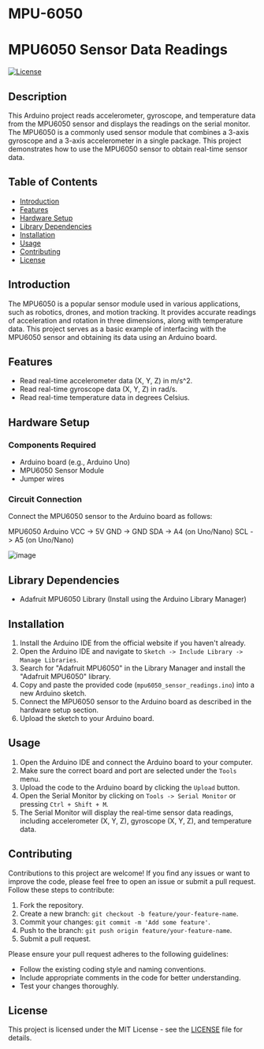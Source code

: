 # MPU-6050

# MPU6050 Sensor Data Readings

[![License](https://img.shields.io/badge/License-MIT-blue.svg)](https://opensource.org/licenses/MIT)

## Description

This Arduino project reads accelerometer, gyroscope, and temperature data from the MPU6050 sensor and displays the readings on the serial monitor. The MPU6050 is a commonly used sensor module that combines a 3-axis gyroscope and a 3-axis accelerometer in a single package. This project demonstrates how to use the MPU6050 sensor to obtain real-time sensor data.

## Table of Contents

- [Introduction](#introduction)
- [Features](#features)
- [Hardware Setup](#hardware-setup)
- [Library Dependencies](#library-dependencies)
- [Installation](#installation)
- [Usage](#usage)
- [Contributing](#contributing)
- [License](#license)

## Introduction

The MPU6050 is a popular sensor module used in various applications, such as robotics, drones, and motion tracking. It provides accurate readings of acceleration and rotation in three dimensions, along with temperature data. This project serves as a basic example of interfacing with the MPU6050 sensor and obtaining its data using an Arduino board.

## Features

- Read real-time accelerometer data (X, Y, Z) in m/s^2.
- Read real-time gyroscope data (X, Y, Z) in rad/s.
- Read real-time temperature data in degrees Celsius.

## Hardware Setup

### Components Required

- Arduino board (e.g., Arduino Uno)
- MPU6050 Sensor Module
- Jumper wires

### Circuit Connection

Connect the MPU6050 sensor to the Arduino board as follows:


MPU6050   Arduino
  VCC  ->   5V
  GND  ->   GND
  SDA  ->   A4 (on Uno/Nano)
  SCL  ->   A5 (on Uno/Nano)


![image](https://github.com/Shivani9698/MPU-6050/assets/119753029/7fc71746-7da8-45ca-b96a-6212db6a3fab)


## Library Dependencies

- Adafruit MPU6050 Library (Install using the Arduino Library Manager)

## Installation

1. Install the Arduino IDE from the official website if you haven't already.
2. Open the Arduino IDE and navigate to `Sketch -> Include Library -> Manage Libraries`.
3. Search for "Adafruit MPU6050" in the Library Manager and install the "Adafruit MPU6050" library.
4. Copy and paste the provided code (`mpu6050_sensor_readings.ino`) into a new Arduino sketch.
5. Connect the MPU6050 sensor to the Arduino board as described in the hardware setup section.
6. Upload the sketch to your Arduino board.

## Usage

1. Open the Arduino IDE and connect the Arduino board to your computer.
2. Make sure the correct board and port are selected under the `Tools` menu.
3. Upload the code to the Arduino board by clicking the `Upload` button.
4. Open the Serial Monitor by clicking on `Tools -> Serial Monitor` or pressing `Ctrl + Shift + M`.
5. The Serial Monitor will display the real-time sensor data readings, including accelerometer (X, Y, Z), gyroscope (X, Y, Z), and temperature data.

## Contributing

Contributions to this project are welcome! If you find any issues or want to improve the code, please feel free to open an issue or submit a pull request. Follow these steps to contribute:

1. Fork the repository.
2. Create a new branch: `git checkout -b feature/your-feature-name`.
3. Commit your changes: `git commit -m 'Add some feature'`.
4. Push to the branch: `git push origin feature/your-feature-name`.
5. Submit a pull request.

Please ensure your pull request adheres to the following guidelines:
- Follow the existing coding style and naming conventions.
- Include appropriate comments in the code for better understanding.
- Test your changes thoroughly.

## License

This project is licensed under the MIT License - see the [LICENSE](LICENSE) file for details.


